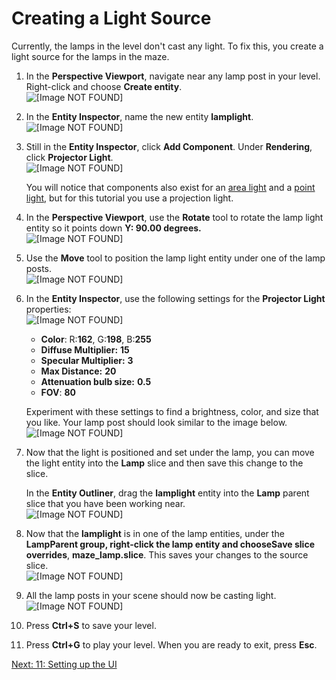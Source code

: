 # Creating a Light Source<a name="lighting-creating-light"></a>

Currently, the lamps in the level don't cast any light\. To fix this, you create a light source for the lamps in the maze\. 

1. In the **Perspective Viewport**, navigate near any lamp post in your level\. Right\-click and choose **Create entity**\.  
![\[Image NOT FOUND\]](http://docs.aws.amazon.com/lumberyard/latest/gettingstartedguide/images/lighting--1.png)

1. In the **Entity Inspector**, name the new entity **lamplight**\.  
![\[Image NOT FOUND\]](http://docs.aws.amazon.com/lumberyard/latest/gettingstartedguide/images/lighting--2.png)

1. Still in the **Entity Inspector**, click **Add Component**\. Under **Rendering**, click **Projector Light**\.   
![\[Image NOT FOUND\]](http://docs.aws.amazon.com/lumberyard/latest/gettingstartedguide/images/lighting--3.png)

   You will notice that components also exist for an [area light](https://docs.aws.amazon.com/lumberyard/latest/userguide/component-area-light.html) and a [point light](https://docs.aws.amazon.com/lumberyard/latest/userguide/component-point-light.html), but for this tutorial you use a projection light\.

1. In the **Perspective Viewport**, use the **Rotate** tool to rotate the lamp light entity so it points down **Y: 90\.00 degrees\.**  
![\[Image NOT FOUND\]](http://docs.aws.amazon.com/lumberyard/latest/gettingstartedguide/images/lighting--4.png)

1. Use the **Move** tool to position the lamp light entity under one of the lamp posts\.  
![\[Image NOT FOUND\]](http://docs.aws.amazon.com/lumberyard/latest/gettingstartedguide/images/lighting--5.png)

1. In the **Entity Inspector**, use the following settings for the **Projector Light** properties:  
![\[Image NOT FOUND\]](http://docs.aws.amazon.com/lumberyard/latest/gettingstartedguide/images/lighting--6.png)
   + **Color**: R:**162**, G:**198**, B:**255**
   + **Diffuse Multiplier:** **15**
   + **Specular Multiplier:** **3**
   + **Max Distance:** **20**
   + **Attenuation bulb size:** **0\.5**
   + **FOV**: **80**

   Experiment with these settings to find a brightness, color, and size that you like\. Your lamp post should look similar to the image below\.   
![\[Image NOT FOUND\]](http://docs.aws.amazon.com/lumberyard/latest/gettingstartedguide/images/lighting--7.png)

1. Now that the light is positioned and set under the lamp, you can move the light entity into the **Lamp** slice and then save this change to the slice\. 

   In the **Entity Outliner**, drag the **lamplight** entity into the **Lamp** parent slice that you have been working near\.  
![\[Image NOT FOUND\]](http://docs.aws.amazon.com/lumberyard/latest/gettingstartedguide/images/lighting--8.png)

1. Now that the **lamplight** is in one of the lamp entities, under the **LampParent **group, right\-click the lamp entity and choose**Save slice overrides**, **maze\_lamp\.slice**\. This saves your changes to the source slice\.  
![\[Image NOT FOUND\]](http://docs.aws.amazon.com/lumberyard/latest/gettingstartedguide/images/lighting--9.png)

1. All the lamp posts in your scene should now be casting light\.  
![\[Image NOT FOUND\]](http://docs.aws.amazon.com/lumberyard/latest/gettingstartedguide/images/lighting--11.png)

1. Press **Ctrl\+S** to save your level\.

1. Press **Ctrl\+G** to play your level\. When you are ready to exit, press **Esc**\.

[Next: 11: Setting up the UI](ui.md)